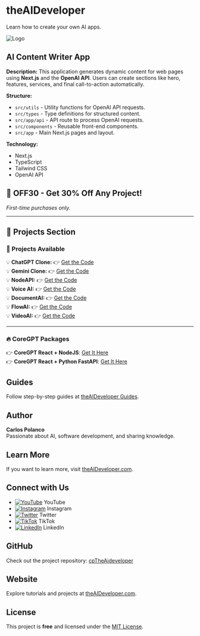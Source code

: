 # theAIDeveloper

Learn how to create your own AI apps.

![Logo](https://d3erng0hrrd7m4.cloudfront.net/logo.png)

## AI Content Writer App

**Description:** This application generates dynamic content for web pages using **Next.js** and the **OpenAI API**. Users can create sections like hero, features, services, and final call-to-action automatically.

**Structure:**
- `src/utils` - Utility functions for OpenAI API requests.
- `src/types` - Type definitions for structured content.
- `src/app/api` - API route to process OpenAI requests.
- `src/components` - Reusable front-end components.
- `src/app` - Main Next.js pages and layout.

**Technology:**
- Next.js
- TypeScript
- Tailwind CSS
- OpenAI API

## 🎉 OFF30 - Get **30% Off** Any Project!  
*First-time purchases only.*

---

## 🚀 Projects Section  

### 🌟 Projects Available  

💡 **ChatGPT Clone:** 👉 [Get the Code](https://www.the-aideveloper.com/products/ez94_t)  
💡 **Gemini Clone:** 👉 [Get the Code](https://www.the-aideveloper.com/products/ABktLQ)  
💡 **NodeAPI:** 👉 [Get the Code](https://www.the-aideveloper.com/products/dMVTnM)  
💡 **Voice AI:** 👉 [Get the Code](https://www.the-aideveloper.com/products/G4rfGx)  
💡 **DocumentAI:** 👉 [Get the Code](https://www.the-aideveloper.com/products/7HVdbq)  
💡 **FlowAI:** 👉 [Get the Code](https://www.the-aideveloper.com/products/f6-3Am)  
💡 **VideoAI:** 👉 [Get the Code](https://www.the-aideveloper.com/products/9jiaLF)  

---

### 🔥 CoreGPT Packages  

👉 **CoreGPT React + NodeJS**: [Get It Here](https://checkout.the-aideveloper.com/b/14keVD7vgcDw4mc6pb)  
👉 **CoreGPT React + Python FastAPI**: [Get It Here](https://checkout.the-aideveloper.com/b/dR614N8zkdHA8CseVI)  


## Guides

Follow step-by-step guides at [theAIDeveloper Guides](https://www.the-aideveloper.com/guides).

## Author

**Carlos Polanco**  
Passionate about AI, software development, and sharing knowledge.

## Learn More

If you want to learn more, visit [theAIDeveloper.com](https://www.the-aideveloper.com).

## Connect with Us

- [![YouTube](./social/youtube.png)](https://www.youtube.com/@theaideveloper) YouTube  
- [![Instagram](./social/instagram.png)](https://www.instagram.com/cptheaideveloper/) Instagram  
- [![Twitter](./social/x.png)](https://x.com/cpaideveloper) Twitter  
- [![TikTok](./social/tiktok.png)](https://www.tiktok.com/@codingnutella) TikTok  
- [![LinkedIn](./social/linkedin.png)](https://www.linkedin.com/company/theaidevelopercp/) LinkedIn  

## GitHub

Check out the project repository: [cpTheAideveloper](https://github.com/cpTheAideveloper)

## Website

Explore tutorials and projects at [theAIDeveloper.com](https://www.the-aideveloper.com/).

## License

This project is **free** and licensed under the [MIT License](LICENSE).
